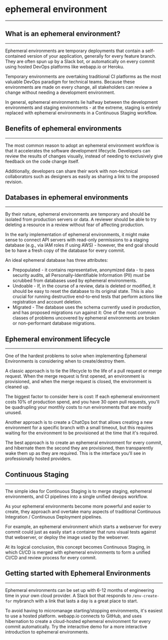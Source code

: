 # ephemeral environment
---
## What is an ephemeral environment?
---
Ephemeral environments are temporary deployments that contain a self-contained version of your application, generally for every feature branch. They are often spun up by a Slack bot, or automatically on every commit using hosted DevOps platforms like webapp.io or Heroku.

Temporary environments are overtaking traditional CI platforms as the most valuable DevOps paradigm for technical teams. Because these environments are made on every change, all stakeholders can review a change without needing a development environment.

In general, ephemeral environments lie halfway between the development environments and staging environments - at the extreme, staging is entirely replaced with ephemeral environments in a Continuous Staging workflow.

## Benefits of ephemeral environments
---
The most common reason to adopt an ephemeral environment workflow is that it accelerates the software development lifecycle. Developers can review the results of changes visually, instead of needing to exclusively give feedback on the code change itself.

Additionally, developers can share their work with non-technical collaborators such as designers as easily as sharing a link to the proposed revision.

## Databases in ephemeral environments
---
By their nature, ephemeral environments are temporary and should be isolated from production servers or data. A reviewer should be able to try deleting a resource in a review without fear of affecting production.

In the early implementation of ephemeral environments, it might make sense to connect API servers with read-only permissions to a staging database (e.g., via IAM roles if using AWS) - however, the end goal should be to have a fresh copy of the database for every commit.

An ideal ephemeral database has three attributes:

- Prepopulated - it contains representative, anonymized data - to pass security audits, all Personally-Identifiable Information (PII) must be scrubbed from databases used by ephemeral environments.
- Undoable - If, in the course of a review, data is deleted or modified, it should be easy to reset the database to its original state. This is also crucial for running destructive end-to-end tests that perform actions like registration and account deletion.
- Migrated -  The database uses the schema currently used in production, and has proposed migrations run against it: One of the most common classes of problems uncovered by ephemeral environments are broken or non-performant database migrations.

## Ephemeral environment lifecycle
---
One of the hardest problems to solve when implementing Ephemeral Environments is considering when to create/destroy them.

A classic approach is to tie the lifecycle to the life of a pull request or merge request. When the merge request is first opened, an environment is provisioned, and when the merge request is closed, the environment is cleaned up.

The biggest factor to consider here is cost: If each ephemeral environment costs 10% of production spend, and you have 30 open pull requests, you'll be quadrupling your monthly costs to run environments that are mostly unused.

Another approach is to create a ChatOps bot that allows creating a new environment for a specific branch with a small timeout, but this requires waiting for the environment to be provisioned at the time that it's required.

The best approach is to create an ephemeral environment for every commit, and hibernate them the second they are provisioned, then transparently wake them up as they are required. This is the interface you'll see in professionally hosted providers.

## Continuous Staging
---
The simple idea for Continuous Staging is to merge staging, ephemeral environments, and CI pipelines into a single unified devops workflow.

As your ephemeral environments become more powerful and easier to create, they approach and overtake many aspects of traditional Continuous Integration / Continuous Deployment pipelines.

For example, an ephemeral environment which starts a webserver for every commit could just as easily start a container that runs visual tests against that webserver, or deploy the image used by the webserver.

At its logical conclusion, this concept becomes Continuous Staging, in which CI/CD is merged with ephemeral environments to form a unified CI/CD and review process for every commit.

## Getting started with Ephemeral Environments
---
Ephemeral environments can be set up with 6-12 months of engineering time in your own cloud provider. A Slack bot that responds to `/env-create-for` mybranch with a link that lasts a day is a great place to start.

To avoid having to micromanage starting/stopping environments, it's easiest to use a hosted platform. webapp.io connects to GitHub, and uses hibernation to create a cloud-hosted ephemeral environment for every commit automatically. Try the interactive demo for a more interactive introduction to ephemeral environments.
